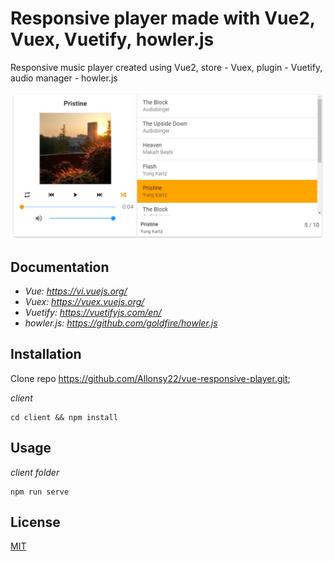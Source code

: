 # Responsive player made with Vue2, Vuex, Vuetify, howler.js

Responsive music player created using Vue2, store - Vuex, plugin - Vuetify, audio manager - howler.js

![Example](https://github.com/Allonsy22/vue-responsive-player/blob/main/src/assets/vrp.JPG)

## Documentation

* _Vue: https://vi.vuejs.org/_
* _Vuex: https://vuex.vuejs.org/_
* _Vuetify: https://vuetifyjs.com/en/_
* _howler.js: https://github.com/goldfire/howler.js_

## Installation

Clone repo https://github.com/Allonsy22/vue-responsive-player.git;

_client_
```
cd client && npm install
```
## Usage
_client folder_
```
npm run serve
```

## License
[MIT](https://choosealicense.com/licenses/mit/)